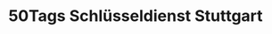 ---
title: "50Tags Schlüsseldienst Stuttgart"
url: /stuttgart/50tags-schluesseldienst-stuttgart/
shop: Schlüsseldienst
---